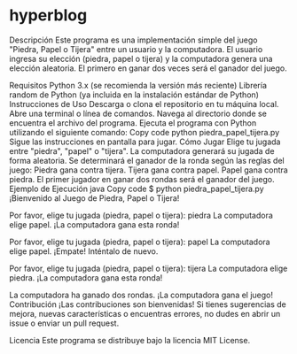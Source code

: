# hyperblog

Descripción
Este programa es una implementación simple del juego "Piedra, Papel o Tijera" entre un usuario y la computadora. El usuario ingresa su elección (piedra, papel o tijera) y la computadora genera una elección aleatoria. El primero en ganar dos veces será el ganador del juego.

Requisitos
Python 3.x (se recomienda la versión más reciente)
Librería random de Python (ya incluida en la instalación estándar de Python)
Instrucciones de Uso
Descarga o clona el repositorio en tu máquina local.
Abre una terminal o línea de comandos.
Navega al directorio donde se encuentra el archivo del programa.
Ejecuta el programa con Python utilizando el siguiente comando:
Copy code
python piedra_papel_tijera.py
Sigue las instrucciones en pantalla para jugar.
Cómo Jugar
Elige tu jugada entre "piedra", "papel" o "tijera".
La computadora generará su jugada de forma aleatoria.
Se determinará el ganador de la ronda según las reglas del juego:
Piedra gana contra tijera.
Tijera gana contra papel.
Papel gana contra piedra.
El primer jugador en ganar dos rondas será el ganador del juego.
Ejemplo de Ejecución
java
Copy code
$ python piedra_papel_tijera.py
¡Bienvenido al Juego de Piedra, Papel o Tijera!

Por favor, elige tu jugada (piedra, papel o tijera): piedra
La computadora elige papel.
¡La computadora gana esta ronda!

Por favor, elige tu jugada (piedra, papel o tijera): papel
La computadora elige papel.
¡Empate! Inténtalo de nuevo.

Por favor, elige tu jugada (piedra, papel o tijera): tijera
La computadora elige piedra.
¡La computadora gana esta ronda!

La computadora ha ganado dos rondas. ¡La computadora gana el juego!
Contribución
¡Las contribuciones son bienvenidas! Si tienes sugerencias de mejora, nuevas características o encuentras errores, no dudes en abrir un issue o enviar un pull request.

Licencia
Este programa se distribuye bajo la licencia MIT License.